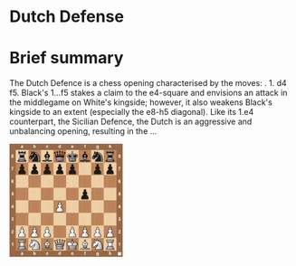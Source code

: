 
Dutch Defense
=============

# Brief summary


The Dutch Defence is a chess opening characterised by the moves: . 1. d4 f5. Black's 1...f5 stakes a claim to the e4-square and envisions an attack in the middlegame on White's kingside; however, it also weakens Black's kingside to an extent (especially the e8-h5 diagonal). Like its 1.e4 counterpart, the Sicilian Defence, the Dutch is an aggressive and unbalancing opening, resulting in the ...

<img src="/img/Dutch Defense.jpg" width="200"/>